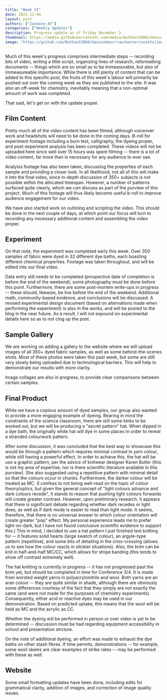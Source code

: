 ```yaml
---
title: "Week VI"
date: 2021-12-04
layout: post
authors: ["Jasmine AY"]
categories: ["Weekly Updates"]
description: Progress update as of Friday December 3.
thumbnail: https://media.githubusercontent.com/media/Nathan13888/GeniusHour/master/assets/images/burn.jpg"
image: "https://github.com/Nathan13888/GeniusHour/raw/master/assets/images/burn.jpg"
---
```


Much of this week's progress comprises intermediate steps -- recording bits of video, writing a little script, organizing lines of research, reformatting documents -- things which are so small as to be immeasurable, but also of immeasureable importance. While there is still plenty of content that can be added to this specific post, the fruits of this week's labour will primarily be pushed out over the coming week as they are published to the site. It was also an off-week for chemistry, inevitably meaning that a non-optimal amount of work was completed.

That said, let's get on with the update proper.

## Film Content

Pretty much all of the video content has been filmed, although voiceover work and headshots will need to be done in the coming days. B-roll for experiment footage including a burn test, calligraphy, the dyeing proper, and post-experiment analysis has been completed. These videos will not be uploaded here since well over 15 hours was spent filming -- there is a *lot* of video content, far more than is necessary for any audience to ever see.

Analysis footage has also been taken, discussing the properties of each sample and providing a closer look. In all likelihood, not all of this will make it into the final video, since in-depth discussion of 350+ subjects is not possible within the allocated timespan. However, a number of patterns surfaced quite clearly, which we *can* discuss as part of the purview of this project. Much of this footage will thus likely become useful b-roll to improve audience engagement for our video.

We have also started work on outlining and scripting the video. This should be done in the next couple of days, at which point our focus will turn to recording any necessary additional content and assembling the video proper.

## Experiment

On that note, the experiment was completed early this week. Over 350 samples of fabric were dyed in 32 different dye baths, each boasting different chemical properties. Footage was taken throughout, and will be edited into our final video.

Data entry still needs to be completed (prospective date of completion is before the end of the weekend); some photography must be done before this point. Furthermore, there are some post-mortem write-ups in progress -- these should, likewise, be live before the end of the weekend. Additional math, community-based evidence, and conclusions will be discussed. A revised experimental design document (based on alternations made when performing the experiment) is also in the works, and will be posted to the blog in the near future. As a result, I will not expound on experimental details here so as to not clog up the post.

## Sample Gallery

We are working on adding a gallery to the website where we will upload images of all 350+ dyed fabric samples, as well as some behind-the-scenes shots. Most of these photos were taken this past week, but some are still very slowly being uploaded due to technological barriers. This will help to demonstrate our results with more clarity.

Image collages are also in progress, to provide clear comparisons between certain samples.

## Final Product

While we have a copious amount of dyed samples, our group also wanted to provide a more engaging example of dyeing. Bearing in mind the constraints of the science classroom, there are still some kinks to be worked out, but we will be producing a "secret pattern" hat. When dipped in a dye bath, the originally white hat will dye in some places in order to reveal a stranded colourwork pattern.

After some discussion, it was concluded that the best way to showcase this would be through a pattern which requires minimal contrast in yarn colour, while still having a powerful effect. In order to achieve this, the hat will be use a graphic pattern, per the advice of knitwear designer Karen Butler (this is not my area of expertise, nor is there scientific literature available in this purview). She also suggested using a repetitive pattern with minimal detail so that the colours occur in chunks. Furthermore, the darker colour will be treated as MC. (I confess to not being well-read on the topic of colour theory/optics, but given the general concept of "light colours advance and dark colours recede", it stands to reason that pushing light colours forwards will create greater contrast. However, upon preliminary research, it appears that there is significant debate regarding whether dark recedes or light does, as well as if dark mode is easier to read than light mode. It seems, therefore, that there is no universal answer to which colour orientation will create greater "pop" effect. My personal experience leads me to prefer light-on-dark, but I have not found conclusive scientific evidence to support this.) This in mind, I decided to use a hat pattern I just finished test knitting for -- it features solid hearts (large swatch of colour), an argyle-type pattern (repetitive), and some bits of detailing in the criss-crossing (allows us to see how the colour reacts in stickier situations). Also, the brim can be knit in half-and-half MC/CC, which allows for stripe banding (this tends to show off contrast extremely well).

The hat knitting is currently in progress -- it has not progressed past the brim yet, but should be completed in time for Conference 3/4. It is made from worsted weight yarns in polyacrylonitrile and wool. Both yarns are an aran colour -- they are quite similar in shade, although there are obviously some differences courtesy of the fact that they simply are not exactly the same (and were not made for the purposes of chemistry experiments). Consequently, either acid or reactive dyes may be used in our demonstration. Based on predicted uptake, this means that the wool will be held as MC and the acrylic as CC.

Whether the dyeing will be performed in person or over video is yet to be determined -- discussion must be had regarding equipment accessibility in school and presentation strcture.

On the note of additional dyeing, an effort was made to exhaust the dye baths on other stash fibres. If time permits, demonstrations -- for example, some wool skeins are clear examples of strike rates -- may be performed with these as well.

## Website

Some small formatting updates have been done, including edits for grammatical clarity, addition of images, and correction of image quality issues.
